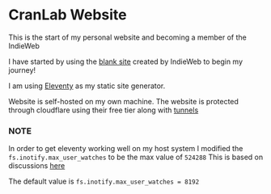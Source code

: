 # CranLab Website
This is the start of my personal website and becoming a member of the IndieWeb

I have started by using the [blank site](https://github.com/indieweb/blank-gh-site) created by IndieWeb to begin my journey!

I am using [Eleventy](https://www.11ty.dev/) as my static site generator.

Website is self-hosted on my own machine. The website is protected through cloudflare using their free tier along with [tunnels](https://developers.cloudflare.com/cloudflare-one/connections/connect-apps/)

### NOTE
In order to get eleventy working well on my host system I modified the `fs.inotify.max_user_watches` to be the max value of `524288`
This is based on discussions [here](https://stackoverflow.com/questions/55763428/react-native-error-enospc-system-limit-for-number-of-file-watchers-reached)

The default value is `fs.inotify.max_user_watches = 8192`
